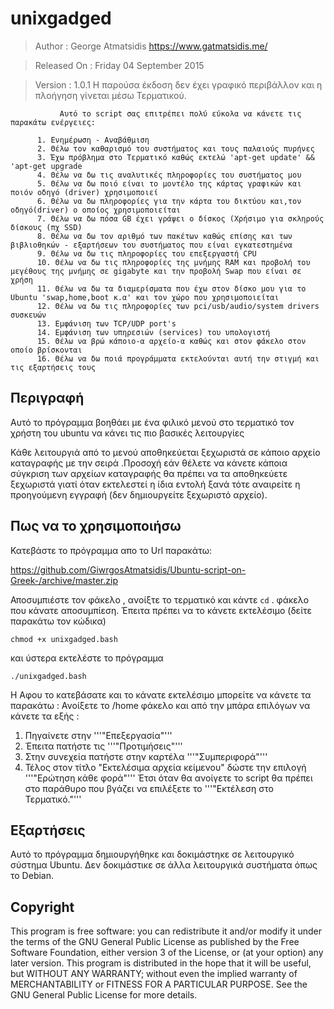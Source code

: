 # unixgadged 
 
 > Author       : George Atmatsidis https://www.gatmatsidis.me/                                       

 > Released On  : Friday 04 September 2015
 
 > Version      : 1.0.1  Η παρούσα έκδοση δεν έχει γραφικό περιβάλλον και η πλοήγηση γίνεται μέσω Τερματικού.
 
               Αυτό το script σας επιτρέπει πολύ εύκολα να κάνετε τις παρακάτω ενέργειες:

          1. Eνημέρωση - Aναβάθμιση
          2. Θέλω τον καθαρισμό του συστήματος και τους παλαιούς πυρήνες
          3. Έχω πρόβλημα στο Τερματικό καθώς εκτελώ 'apt-get update' && 'apt-get upgrade
          4. Θέλω να δω τις αναλυτικές πληροφορίες του συστήματος μου
          5. Θέλω να δω ποιό είναι το μοντέλο της κάρτας γραφικών και ποιόν οδηγό (driver) χρησιμοποιεί
          6. Θέλω να δω πληροφορίες για την κάρτα του δικτύου και,τον οδηγό(driver) ο οποίος χρησιμοποιείται
          7. Θέλω να δω πόσα GB έχει γράψει ο δίσκος (Χρήσιμο για σκληρούς δίσκους (πχ SSD)
          8. Θέλω να δω τον αριθμό των πακέτων καθώς επίσης και των βιβλιοθηκών - εξαρτήσεων του συστήματος που είναι εγκατεστημένα
          9. Θέλω να δω τις πληροφορίες του επεξεργαστή CPU     
          10. Θέλω να δω τις πληροφορίες της μνήμης RAM και προβολή του μεγέθους της μνήμης σε gigabyte και την προβολή Swap που είναι σε χρήση
          11. Θέλω να δω τα διαμερίσματα που έχω στον δίσκο μου για το Ubuntu 'swap,home,boot κ.α' και τον χώρο που χρησιμοποιείται  
          12. Θέλω να δω τις πληροφορίες των pci/usb/audio/system drivers συσκευών 
          13. Εμφάνιση των TCP/UDP port's
          14. Εμφάνιση των υπηρεσιών (services) του υπολογιστή
          15. Θέλω να βρώ κάποιο-α αρχείο-α καθώς και στον φάκελο στον οποίο βρίσκονται
          16. Θέλω να δω ποιά προγράμματα εκτελούνται αυτή την στιγμή και τις εξαρτήσεις τους 

## Περιγραφή

Αυτό το πρόγραμμα βοηθάει με ένα φιλικό μενού στο τερματικό τον χρήστη του ubuntu να κάνει τις πιο βασικές λειτουργίες 

Κάθε λειτουργιά από το μενού αποθηκεύεται ξεχωριστά σε κάποιο αρχείο καταγραφής με την σειρά .Προσοχή εάν θέλετε να κάνετε κάποια σύγκριση των αρχείων καταγραφής θα πρέπει να τα αποθηκεύετε ξεχωριστά γιατί όταν εκτελεστεί η ίδια εντολή ξανά τότε αναιρείτε η προηγούμενη εγγραφή (δεν δημιουργείτε ξεχωριστό αρχείο).

## Πως να το χρησιμοποιήσω

Κατεβάστε το πρόγραμμα απο το Url παρακάτω:

https://github.com/GiwrgosAtmatsidis/Ubuntu-script-on-Greek-/archive/master.zip

Αποσυμπιέστε τον φάκελο , ανοίξτε το τερματικό και κάντε `cd` . φάκελο που κάνατε αποσυμπίεση. Έπειτα πρέπει να το κάνετε εκτελέσιμο (δείτε παρακάτω τον κώδικα)

```
chmod +x unixgadged.bash
```
και ύστερα εκτελέστε το πρόγραμμα

```
./unixgadged.bash
```
Η 
Αφου το κατεβάσατε και το κάνατε εκτελέσιμο μπορείτε να κάνετε τα παρακάτω :
Ανοίξετε το /home φάκελο και από την μπάρα επιλόγων να κάνετε τα εξής :
1) Πηγαίνετε στην '''"Επεξεργασία"'''
2) Έπειτα πατήστε τις '''"Προτιμήσεις"'''
3) Στην συνεχεία πατήστε στην καρτέλα '''"Συμπεριφορά"'''
4) Τέλος στον τίτλο "Εκτελέσιμα αρχεία κείμενου" δώστε την επιλογή '''"Ερώτηση κάθε φορά"''' Έτσι όταν θα ανοίγετε το script θα πρέπει στο παράθυρο που βγάζει να επιλέξετε το '''"Εκτέλεση στο Τερματικό."'''

## Eξαρτήσεις 

Αυτό το πρόγραμμα δημιουργήθηκε και δοκιμάστηκε σε λειτουργικό σύστημα Ubuntu. Δεν δοκιμάστικε σε άλλα λειτουργικά συστήματα όπως το Debian.                             

## Copyright 

This program is free software: you can redistribute it and/or modify it under the terms of the GNU General Public License as published by the Free Software Foundation, either version 3 of the License, or (at your option) any later version. This program is distributed in the hope that it will be useful, but WITHOUT ANY WARRANTY; without even the implied warranty of MERCHANTABILITY or FITNESS FOR A PARTICULAR PURPOSE.  See the GNU General Public License for more details.                  

